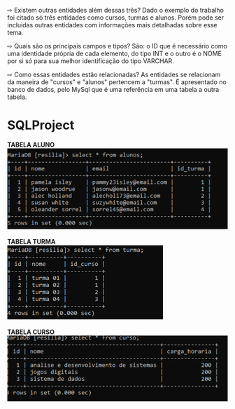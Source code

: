 ⇨ Existem outras entidades além dessas três?
Dado o exemplo do trabalho foi citado só três entidades como cursos, turmas e alunos. Porém pode ser incluidas outras entidades com informações mais detalhadas sobre esse tema.

⇨ Quais são os principais campos e tipos?
São: o ID que é necessário como uma identidade própria de cada elemento, do tipo INT e o outro é o NOME por si só para sua melhor identificação do tipo VARCHAR.

⇨ Como essas entidades estão relacionadas? 
As entidades se relacionam da maneira de "cursos" e "alunos" pertencem a "turmas". É apresentado no banco de dados, pelo MySql que é uma referência em uma tabela a outra tabela.


# SQLProject
**TABELA ALUNO** 
<br>
<img alt="tabela alunos" src="https://raw.githubusercontent.com/GabrielSAG/SQLProject/main/img/alunos.png">
<br>
<br>
**TABELA TURMA** 
<br>
<img alt="tabela turma" src="https://raw.githubusercontent.com/GabrielSAG/SQLProject/main/img/turma.png">
<br>
<br>
**TABELA CURSO** 
<br>
<img alt="tabela curso" src="https://raw.githubusercontent.com/GabrielSAG/SQLProject/main/img/Curso.png">
<br>
<br>
